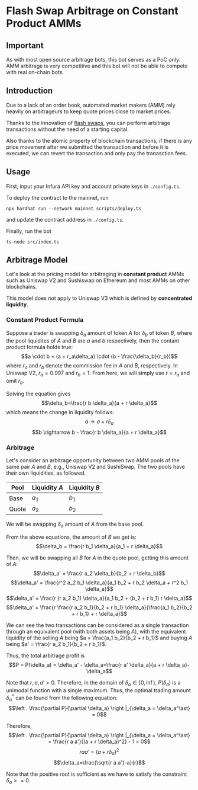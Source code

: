 # Flash Swap Arbitrage on Constant Product AMMs

## Important
As with most open source arbitrage bots, this bot serves as a PoC only. 
AMM arbitrage is very competitive and
this bot will not be able to compete with real on-chain bots.

## Introduction
Due to a lack of an order book, automated market makers (AMM) rely heavily on 
arbitrageurs to keep quote prices close to market prices.

Thanks to the innovation of [flash swaps](https://docs.uniswap.org/protocol/V2/concepts/core-concepts/flash-swaps#capital-free-arbitrage), you can perform arbitrage transactions without the need of a starting capital.

Also thanks to the atomic property of blockchain transactions, if there is any price movement after we submitted the transaction and before it is executed, we can revert the transaction and only pay the tranasction fees.

## Usage
First, input your Infura API key and account private keys in `./config.ts`.

To deploy the contract to the mainnet, run 
```shell
npx hardhat run --network mainnet scripts/deploy.ts
```
and update the contract address in `./config.ts`.

Finally, run the bot
```shell
ts-node src/index.ts
```

## Arbitrage Model
Let's look at the pricing model for arbitraging in **constant product** AMMs such as Uniswap V2 and Sushiswap on Ethereum and most AMMs on other blockchains.

This model does not apply to Uniswap V3 which is defined by **concentrated liquidity**.

### Constant Product Formula
Suppose a trader is swapping $\delta_a$ amount of token $A$ for $\delta_b$ of token $B$, where the pool liquidites of $A$ and $B$ are $a$ and $b$ respectively, then the contant product formula holds true:
$$a \cdot b = (a + r_a\delta_a) \cdot (b - \frac{\delta_b}{r_b})$$
where $r_a$ and $r_b$ denote the commission fee in $A$ and $B$, respectively. In Uniswap V2, $r_a=0.997$ and $r_b=1$. From here, we will simply use $r=r_a$ and omit $r_b$.

Solving the equation gives
$$\delta_b=\frac{r b \delta_a}{a + r \delta_a}$$
which means the change in liquidity follows:
$$a \rightarrow a + r\delta_a$$
$$b \rightarrow b - \frac{r b \delta_a}{a + r \delta_a}$$

### Arbitrage
Let's consider an arbitrage opportunity between two AMM pools of the same pair $A$ and $B$, e.g., Uniswap V2 and SushiSwap. The two pools have their own liquidities, as followed.

|Pool|Liquidity $A$|Liquidity $B$|
|----|----|----|
|Base|$a_1$|$b_1$|
|Quote|$a_2$|$b_2$|

We will be swapping $\delta_a$ amount of $A$ from the base pool. 

From the above equations, the amount of $B$ we get is:
$$\delta_b = \frac{r b_1 \delta_a}{a_1 + r \delta_a}$$

Then, we will be swapping all $B$ for $A$ in the quote pool, getting this amount of $A$:
$$\delta_a' = \frac{r a_2 \delta_b}{b_2 + r \delta_b}$$
$$\delta_a' = \frac{r^2 a_2 b_1 \delta_a}{a_1 b_2 + r b_2 \delta_a + r^2 b_1 \delta_a}$$
$$\delta_a' = \frac{r (r a_2 b_1) \delta_a}{a_1 b_2 + (b_2 + r b_1) r \delta_a}$$
$$\delta_a' = \frac{r \frac{r a_2 b_1}{b_2 + r b_1} \delta_a}{\frac{a_1 b_2}{b_2 + r b_1} + r \delta_a}$$

We can see the two transactions can be considered as a single transaction through an equivalent pool (with both assets being $A$), with the equivalent liquidity of the selling $A$ being $a = \frac{a_1 b_2}{b_2 + r b_1}$ and buying $A$ being $a' = \frac{r a_2 b_1}{b_2 + r b_1}$.

Thus, the total arbitrage profit is 
$$P = P(\delta_a) = \delta_a' - \delta_a=\frac{r a' \delta_a}{a + r \delta_a}-\delta_a$$

Note that $r, a, a' > 0$. Therefore, in the domain of $\delta_a \in [0, \inf)$, $P(\delta_a)$ is a unimodal function with a single maximum. Thus, the optimal trading amount $\delta_a^\ast$ can be found from the following equation:
$$\left . \frac{\partial P}{\partial \delta_a} \right |_{\delta_a = \delta_a^\ast} = 0$$

Therefore,
$$\left . \frac{\partial P}{\partial \delta_a} \right |_{\delta_a = \delta_a^\ast} = \frac{r a a'}{(a + r \delta_a)^2} - 1 = 0$$
$$r a a' = (a + r \delta_a)^2$$
$$\delta_a=\frac{\sqrt{r a a'}-a}{r}$$

Note that the positive root is sufficient as we have to satisfy the constraint $\delta_a>=0$.
